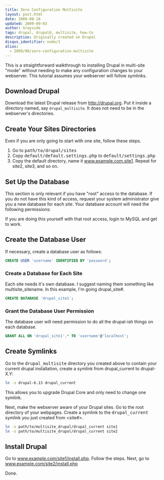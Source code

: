 ```yaml
---
title: Zero Configuration Multisite
layout: post.html
date: 2009-08-18
updated: 2009-09-03
author: Grayside
tags: drupal, drupal6, multisite, how-to
description: Originally created on Drupal
disqus_identifier: node/1
alias:
  - 2009/08/zero-configuration-multisite
---
```

This is a straightforward walkthrough to installing Drupal in multi-site "mode" without needing to make any configuration changes to your webserver. This tutorial assumes your webserver will follow symlinks.
<!--break-->

## Download Drupal

Download the latest Drupal release from http://drupal.org. Put it inside a directory named, say `drupal_multisite`. It does not need to be in the webserver's directories.

## Create Your Sites Directories

Even if you are only going to start with one site, follow these steps.

1. Go to <tt>path/to/drupal/sites</tt>
2. Copy <tt>default/default.settings.php</tt> to <tt>default/settings.php</tt>
3. Copy the default directory, name it www.example.com.site1. Repeat for site2, site3, and so on.

## Set Up the Database
This section is only relevant if you have "root" access to the database. If you do not have this kind of access, request your system administrator give you a new database for each site. Your database account will need the following permissions: <perms>

If you are doing this yourself with that root access, login to MySQL and get to work.

## Create the Database User

If necessary, create a database user as follows:

```sql
CREATE USER 'username' IDENTIFIED BY 'password';
```

### Create a Database for Each Site

Each site needs it's own database. I suggest naming them something like multisite_sitename. In this example, I'm going drupal_site#.

```sql
CREATE DATABASE 'drupal_site1';
```

### Grant the Database User Permission

The database user will need permission to do all the drupal-ish things on each database.

```sql
GRANT ALL ON 'drupal_site1'.* TO 'username'@'localhost';
```

## Create Symlinks

Go to the <tt>drupal_multisite</tt> directory you created above to contain your current drupal installation, create a symlink from drupal_current to drupal-X.Y:

```bash
ln -s drupal-6.13 drupal_current
```

This allows you to upgrade Drupal Core and only need to change one symlink.

Next, make the webserver aware of your Drupal sites. Go to the root directory of your webpages. Create a symlink to the <tt>drupal_current</tt> symlink you just created from &lt;site#&gt;.

```bash
ln -s path/to/multisite_drupal/drupal_current site1
ln -s path/to/multisite_drupal/drupal_current site2
```

## Install Drupal
Go to www.example.com/site1/install.php. Follow the steps.
Next, go to www.example.com/site2/install.php

Done.
